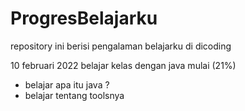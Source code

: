 # ProgresBelajarku
repository ini berisi pengalaman belajarku di dicoding

10 februari 2022
belajar kelas dengan java mulai (21%)
- belajar apa itu java ?
- belajar tentang toolsnya
